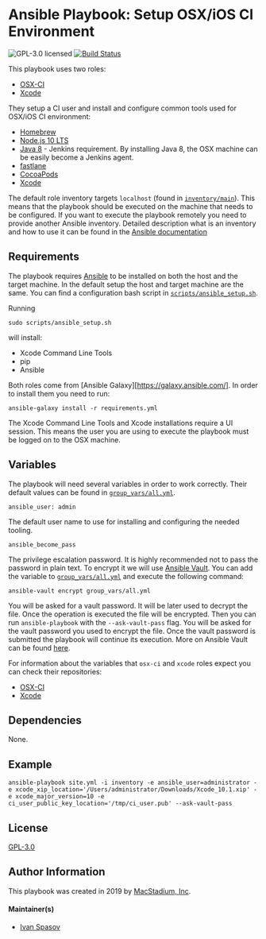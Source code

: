 # Ansible Playbook: Setup OSX/iOS CI Environment

![GPL-3.0 licensed][badge-license]
[![Build Status](https://travis-ci.org/macstadium/ansible-playbook-osx-ci-setup.svg?branch=master)](https://travis-ci.org/macstadium/ansible-playbook-osx-ci-setup)

This playbook uses two roles:

* [OSX-CI][osx-ci]
* [Xcode][xcode-role]

They setup a CI user and install and configure common tools used for OSX/iOS CI environment:

* [Homebrew][homebrew]
* [Node.js 10 LTS][node10]
* [Java 8][java8] - Jenkins requirement. By installing Java 8, the OSX machine can be easily become a Jenkins agent.
* [fastlane][fastlane]
* [CocoaPods][cocoapods]
* [Xcode][xcode]

The default role inventory targets `localhost` (found in [`inventory/main`](inventory/main)). This means that the playbook should be executed on the machine that needs to be configured.
If you want to execute the playbook remotely you need to provide another Ansible inventory. Detailed description what is an inventory and how to use it can be found in the [Ansible documentation][inventory]

## Requirements

The playbook requires [Ansible][ansible] to be installed on both the host and the target machine.
In the default setup the host and target machine are the same.
You can find a configuration bash script in [`scripts/ansible_setup.sh`](scripts/ansible_setup.sh).

Running

    sudo scripts/ansible_setup.sh

will install:
* Xcode Command Line Tools
* pip
* Ansible

Both roles come from [Ansible Galaxy][https://galaxy.ansible.com/]. In order to install them you need to run:

    ansible-galaxy install -r requirements.yml

The Xcode Command Line Tools and Xcode installations require a UI session. This means the user you are using to execute the playbook must be logged on to the OSX machine.

## Variables

The playbook will need several variables in order to work correctly. Their default values can be found in [`group_vars/all.yml`](group_vars/all.yml).

    ansible_user: admin

The default user name to use for installing and configuring the needed tooling.

    ansible_become_pass

The privilege escalation password. It is highly recommended not to pass the password in plain text.
To encrypt it we will use [Ansible Vault][vault].
You can add the variable to [`group_vars/all.yml`](group_vars/all.yml) and execute the following command:

    ansible-vault encrypt group_vars/all.yml

You will be asked for a vault password. It will be later used to decrypt the file.
Once the operation is executed the file will be encrypted.
Then you can run `ansible-playbook` with the `--ask-vault-pass` flag. You will be asked for the vault password you used to encrypt the file.
Once the vault password is submitted the playbook will continue its execution.
More on Ansible Vault can be found [here][vault].

For information about the variables that `osx-ci` and `xcode` roles expect you can check their repositories:

* [OSX-CI][osx-ci]
* [Xcode][xcode-role]

## Dependencies

None.

## Example

    ansible-playbook site.yml -i inventory -e ansible_user=administrator -e xcode_xip_location='/Users/administrator/Downloads/Xcode_10.1.xip' -e xcode_major_version=10 -e ci_user_public_key_location='/tmp/ci_user.pub' --ask-vault-pass

## License

[GPL-3.0][link-license]

## Author Information

This playbook was created in 2019 by [MacStadium, Inc][macstadium].

#### Maintainer(s)

- [Ivan Spasov](https://github.com/ispasov)

[macstadium]: https://www.macstadium.com/
[ansible]: https://docs.ansible.com/ansible/2.4/index.html
[galaxy]: https://galaxy.ansible.com/
[vault]: https://docs.ansible.com/ansible/latest/user_guide/playbooks_vault.html
[inventory]: https://docs.ansible.com/ansible/2.4/intro_inventory.html
[badge-license]: https://img.shields.io/badge/License-GPL3-green.svg
[link-license]: https://raw.githubusercontent.com/macstadium/ansible-playbook-osx-ci-setup/master/LICENSE
[homebrew]: https://brew.sh/
[node10]: https://nodejs.org/en/blog/release/v10.13.0/
[java8]: https://www.oracle.com/technetwork/java/javase/overview/java8-2100321.html
[fastlane]: https://fastlane.tools/
[cocoapods]: https://cocoapods.org/
[xcode]: https://developer.apple.com/xcode/
[osx-ci]: https://galaxy.ansible.com/macstadium/osx_ci
[xcode-role]: https://galaxy.ansible.com/macstadium/xcode